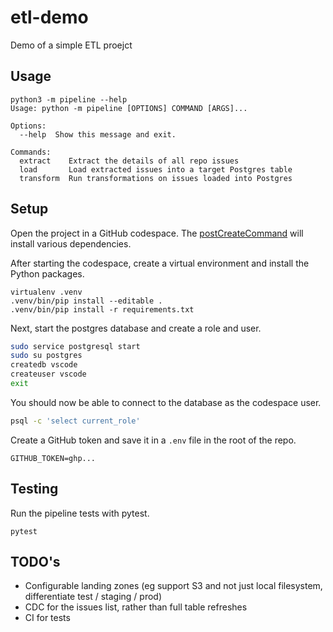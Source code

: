# etl-demo

Demo of a simple ETL proejct

## Usage

```
python3 -m pipeline --help
Usage: python -m pipeline [OPTIONS] COMMAND [ARGS]...

Options:
  --help  Show this message and exit.

Commands:
  extract    Extract the details of all repo issues
  load       Load extracted issues into a target Postgres table
  transform  Run transformations on issues loaded into Postgres
```

## Setup

Open the project in a GitHub codespace. The [postCreateCommand](.devcontainer/postCreateCommand.sh) will install various dependencies.

After starting the codespace, create a virtual environment and install the Python packages.

```
virtualenv .venv
.venv/bin/pip install --editable .
.venv/bin/pip install -r requirements.txt
```

Next, start the postgres database and create a role and user.

```sh
sudo service postgresql start
sudo su postgres
createdb vscode
createuser vscode
exit
```

You should now be able to connect to the database as the codespace user.

```sh
psql -c 'select current_role'
```

Create a GitHub token and save it in a `.env` file in the root of the repo.

```
GITHUB_TOKEN=ghp...
```

## Testing

Run the pipeline tests with pytest.

```
pytest
```

## TODO's

- Configurable landing zones (eg support S3 and not just local filesystem, differentiate test / staging / prod)
- CDC for the issues list, rather than full table refreshes
- CI for tests
